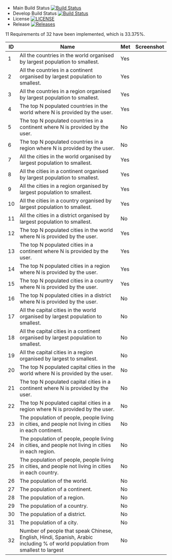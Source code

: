 - Main Build Status [![Build Status](https://travis-ci.com/liamcosgrove30/EdiNapSoftwareMethodsGroupA.svg?branch=main)](https://travis-ci.com/liamcosgrove30/EdiNapSoftwareMethodsGroupA)
- Develop Build Status [![Build Status](https://travis-ci.com/liamcosgrove30/EdiNapSoftwareMethodsGroupA.svg?branch=Develop)](https://travis-ci.com/liamcosgrove30/EdiNapSoftwareMethodsGroupA)
- License [![LICENSE](https://img.shields.io/github/license/Liamcosgrove30/EdiNapSoftwareMethodsGroupA.svg?style=flat-square)](https://github.com/Liamcosgrove30/EdiNapSoftwareMethodsGroupA/blob/master/LICENSE)
- Release [![Releases](https://img.shields.io/github/release/Liamcosgrove30/EdiNapSoftwareMethodsGroupA/all.svg?style=flat-square)](https://github.com/Liamcosgrove30/EdiNapSoftwareMethodsGroupA/releases)

11 Requirements of 32 have been implemented, which is 33.375%.

ID|Name|Met|Screenshot
--|----|---|-----------
1|All the countries in the world organised by largest population to smallest.|Yes|
2|All the countries in a continent organised by largest population to smallest.|Yes|
3|All the countries in a region organised by largest population to smallest.|Yes|
4|The top N populated countries in the world where N is provided by the user.|Yes|
5|The top N populated countries in a continent where N is provided by the user.|No|
6|The top N populated countries in a region where N is provided by the user.|No|
7|All the cities in the world organised by largest population to smallest.|Yes|
8|All the cities in a continent organised by largest population to smallest.|Yes|
9|All the cities in a region organised by largest population to smallest.|Yes|
10|All the cities in a country organised by largest population to smallest.|Yes|
11|All the cities in a district organised by largest population to smallest.|No|
12|The top N populated cities in the world where N is provided by the user.|Yes|
13|The top N populated cities in a continent where N is provided by the user.|Yes|
14|The top N populated cities in a region where N is provided by the user.|Yes|
15|The top N populated cities in a country where N is provided by the user.|Yes|
16|The top N populated cities in a district where N is provided by the user.|No|
17|All the capital cities in the world organised by largest population to smallest.|No|
18|All the capital cities in a continent organised by largest population to smallest.|No|
19|All the capital cities in a region organised by largest to smallest.|No|
20|The top N populated capital cities in the world where N is provided by the user.|No|
21|The top N populated capital cities in a continent where N is provided by the user.|No|
22|The top N populated capital cities in a region where N is provided by the user.|No|
23|The population of people, people living in cities, and people not living in cities in each continent.|No|
24|The population of people, people living in cities, and people not living in cities in each region.|No|
25|The population of people, people living in cities, and people not living in cities in each country.|No|
26|The population of the world.|No|
27|The population of a continent.|No|
28|The population of a region.|No|
29|The population of a country.|No|
30|The population of a district.|No|
31|The population of a city.|No|
32|Number of people that speak Chinese, English, Hindi, Spanish, Arabic including % of world population from smallest to largest|No|
